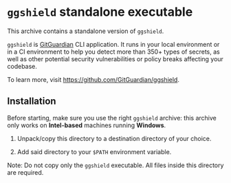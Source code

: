 # `ggshield` standalone executable

This archive contains a standalone version of `ggshield`.

`ggshield` is [GitGuardian](https://gitguardian.com) CLI application. It runs in your local environment or in a CI environment to help you detect more than 350+ types of secrets, as well as other potential security vulnerabilities or policy breaks affecting your codebase.

To learn more, visit https://github.com/GitGuardian/ggshield.

## Installation

Before starting, make sure you use the right `ggshield` archive: this archive only works on **Intel-based** machines running **Windows**.

1. Unpack/copy this directory to a destination directory of your choice.

2. Add said directory to your `$PATH` environment variable.

Note: Do not copy only the `ggshield` executable. All files inside this directory are required.
